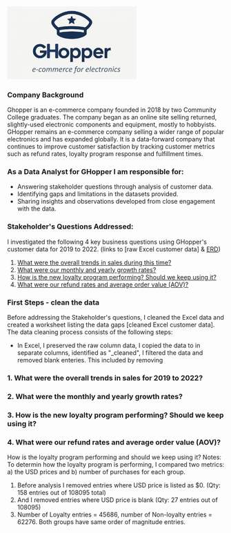 <img src="GHopper_logo.jpg" alt="GHopper_logo" width="300"/>

###  Company Background
Ghopper is an e-commerce company founded in 2018 by two Community College graduates.  The company began as an online site selling returned, slightly-used electronic components and equipment, mostly to hobbyists.  GHopper remains an e-commerce company selling a wider range of popular electronics and has expanded globally.  It is a data-forward company that continues to improve customer satisfaction by tracking customer metrics such as refund rates, loyalty program response and fulfillment times.  

###  As a Data Analyst for GHopper I am responsible for:   
- Answering stakeholder questions through analysis of customer data.
- Identifying gaps and limitations in the datasets provided.
- Sharing insights and observations developed from close engagement with the data.

### Stakeholder's Questions Addressed:
  I investigated the following 4 key business questions using GHopper's customer data for 2019 to 2022. (links to [raw Excel customer data] & [ERD](elist_excel_erd))  
  1. [What were the overall trends in sales during this time?](#what-were-the-overall-trends-in-sales-for-2019-to-2022)
  2. [What were our monthly and yearly growth rates?](#what-were-the-monthly-and-yearly-growth-rates)
  3. [How is the new loyalty program performing?  Should we keep using it?](#how-is-the-new-loyalty-program-performing-should-we-keep-using-it)
  4. [What were our refund rates and average order value (AOV)?](#what-were-our-refund-rates-and-average-order-value-aov)  

 ### First Steps - clean the data
 Before addressing the Stakeholder's questions, I cleaned the Excel data and created a worksheet listing the data gaps [cleaned Excel customer data].  
 The data cleaning process consists of the following steps:
   - In Excel, I preserved the raw column data, I copied the data to in separate columns, identified as "_cleaned", I filtered the data and removed blank enteries.    This included  by removing  
    

    
### 1. What were the overall trends in sales for 2019 to 2022?

### 2. What were the monthly and yearly growth rates?

### 3. How is the new loyalty program performing? Should we keep using it? 

### 4. What were our refund rates and average order value (AOV)?

 How is the loyalty program performing and should we keep using it?
Notes: To determin how the loyalty program is performing, I compared two metrics: a) the USD prices and b) number of purchases for each group. 
1. Before analysis I removed entries where USD price is listed as $0. (Qty: 158 entries out of 108095 total)
2. And I removed entries where USD price is blank (Qty: 27 entries out of 108095)
3. Number of Loyalty entries = 45686, number of Non-loyalty entries = 62276. Both groups have same order of magnitude entries. 

